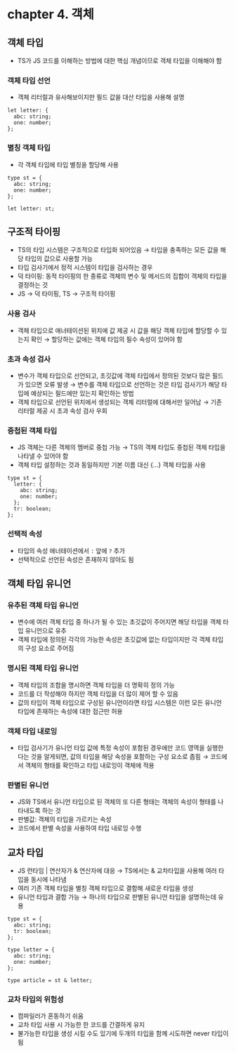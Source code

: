# chapter 4. 객체

## 객체 타입

- TS가 JS 코드를 이해하는 방법에 대한 핵심 개념이므로 객체 타입을 이해해야 함

### 객체 타입 선언

- 객체 리터럴과 유사해보이지만 필드 값을 대산 타입을 사용해 설명

```tsx
let letter: {
  abc: string;
  one: number;
};
```

### 별칭 객체 타입

- 각 객체 타입에 타입 별칭을 할당해 사용

```tsx
type st = {
  abc: string;
  one: number;
};

let letter: st;
```

## 구조적 타이핑

- TS의 타입 시스템은 구조적으로 타입화 되어있음
  → 타입을 충족하는 모든 값을 해당 타입의 값으로 사용할 가능
- 타입 검사기에서 정적 시스템이 타입을 검사하는 경우
- 덕 타이핑: 동적 타이핑의 한 종류로 객체의 변수 및 메서드의 집합이 객체의 타입을 결정하는 것
- JS → 덕 타이핑, TS → 구조적 타이핑

### 사용 검사

- 객체 타입으로 애너테이션된 위치에 값 제공 시 값을 해당 객체 타입에 할당할 수 있는지 확인
  → 할당하는 값에는 객체 타입의 필수 속성이 있어야 함

### 초과 속성 검사

- 변수가 객체 타입으로 선언되고, 초깃값에 객체 타입에서 정의된 것보다 많은 필드가 있으면 오류 발생
  → 변수를 객체 타입으로 선언하는 것은 타입 검사기가 해당 타입에 예상되는 필드에만 있는지 확인하는 방법
- 객체 타입으로 선언된 위치에서 생성되는 객체 리터럴에 대해서만 일어남
  → 기존 리터럴 제공 시 초과 속성 검사 우회

### 중첩된 객체 타입

- JS 객체는 다른 객체의 멤버로 중첩 가능 → TS의 객체 타입도 중첩된 객체 타입을 나타낼 수 있어야 함
- 객체 타입 설정하는 것과 동일하지만 기본 이름 대신 {…} 객체 타입을 사용

```tsx
type st = {
  letter: {
    abc: string;
    one: number;
  };
  tr: boolean;
};
```

### 선택적 속성

- 타입의 속성 애너테이션에서 `:` 앞에 `?` 추가
- 선택적으로 선언된 속성은 존재하지 않아도 됨

## 객체 타입 유니언

### 유추된 객체 타입 유니언

- 변수에 여러 객체 타입 중 하나가 될 수 있는 초깃값이 주어지면 해당 타입을 객체 타입 유니언으로 유추
- 객체 타입에 정의된 각각의 가능한 속성은 초깃값에 없는 타입이지만 각 객체 타입의 구성 요소로 주어짐

### 명시된 객체 타입 유니언

- 객체 타입의 조합을 명시하면 객체 타입을 더 명확히 정의 가능
- 코드를 더 작성해야 하지만 객체 타입을 더 많이 제어 할 수 있음
- 값의 타입이 객체 타입으로 구성된 유니언이라면 타입 시스템은 이런 모든 유니언 타입에 존재하는 속성에 대한 접근만 허용

### 객체 타입 내로잉

- 타입 검사기가 유니언 타입 값에 특정 속성이 포함된 경우에만 코드 영역을 실행한다는 것을 알게되면, 값의 타입을 해당 속성을 포함하는 구성 요소로 좁힘
  → 코드에서 객체의 형태를 확인하고 타입 내로잉이 객체에 적용

### 판별된 유니언

- JS와 TS에서 유니언 타입으로 된 객체의 또 다른 형태는 객체의 속성이 형태를 나타내도록 하는 것
- 판별값: 객체의 타입을 가르키는 속성
- 코드에서 판별 속성을 사용하여 타입 내로잉 수행

## 교차 타입

- JS 런타임 | 연산자가 & 연산자에 대응 → TS에서는 & 교차타입을 사용해 여러 타입을 동시에 나타냄
- 여러 기존 객체 타입을 별칭 객체 타입으로 결합해 새로운 타입을 생성
- 유니언 타입과 결합 가능 → 하나의 타입으로 판별된 유니언 타입을 설명하는데 유용

```tsx
type st = {
  abc: string;
  tr: boolean;
};

type letter = {
  abc: string;
  one: number;
};

type article = st & letter;
```

### 교차 타입의 위험성

- 컴파일러가 혼동하기 쉬움
- 교차 타입 사용 시 가능한 한 코드를 간결하게 유지
- 불가능한 타입을 생성 시킬 수도 있기에 두개의 타입을 함께 시도하면 never 타입이 됨

